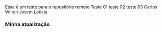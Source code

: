 Esse é um teste para o repositório remoto
Teste 01 
teste 02
teste 03
Carlos Wilton
Jovem Letícia
### Minha atualização
